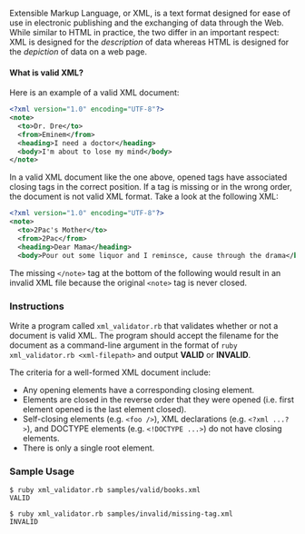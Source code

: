 Extensible Markup Language, or XML, is a text format designed for ease of use in electronic publishing and the exchanging of data through the Web. While similar to HTML in practice, the two differ in an important respect: XML is designed for the _description_ of data whereas HTML is designed for the _depiction_ of data on a web page.

#### What is valid XML?

Here is an example of a valid XML document:

```xml
<?xml version="1.0" encoding="UTF-8"?>
<note>
  <to>Dr. Dre</to>
  <from>Eminem</from>
  <heading>I need a doctor</heading>
  <body>I'm about to lose my mind</body>
</note>
```

In a valid XML document like the one above, opened tags have associated closing tags in the correct position. If a tag is missing or in the wrong order, the document is not valid XML format. Take a look at the following XML:

```xml
<?xml version="1.0" encoding="UTF-8"?>
<note>
  <to>2Pac's Mother</to>
  <from>2Pac</from>
  <heading>Dear Mama</heading>
  <body>Pour out some liquor and I reminsce, cause through the drama</body>
```

The missing `</note>` tag at the bottom of the following would result in an invalid XML file because the original `<note>` tag is never closed.

### Instructions

Write a program called `xml_validator.rb` that validates whether or not a document is valid XML. The program should accept the filename for the document as a command-line argument in the format of `ruby xml_validator.rb <xml-filepath>` and output **VALID** or **INVALID**.

The criteria for a well-formed XML document include:

* Any opening elements have a corresponding closing element.
* Elements are closed in the reverse order that they were opened (i.e. first element opened is the last element closed).
* Self-closing elements (e.g. `<foo />`), XML declarations (e.g. `<?xml ...?>`), and DOCTYPE elements (e.g. `<!DOCTYPE ...>`) do not have closing elements.
* There is only a single root element.

### Sample Usage

```no-highlight
$ ruby xml_validator.rb samples/valid/books.xml
VALID

$ ruby xml_validator.rb samples/invalid/missing-tag.xml
INVALID
```
